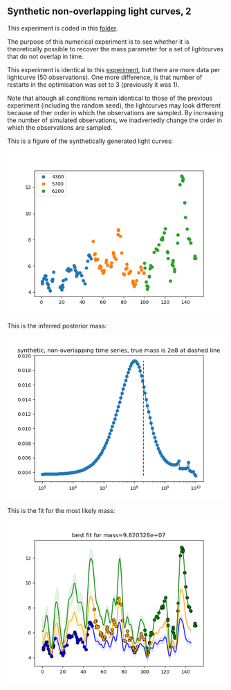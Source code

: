 ## Synthetic non-overlapping light curves, 2

This experiment is coded in this [folder](Synthetics/Experiment4/).

The purpose of this numerical experiment is to see whether it is theoretically possible to recover the mass parameter for a set of lightcurves that do not overlap in time.

This experiment is identical to this [experiment](Syntheticnonoverlapping1.md), but there are more data per lightcurve (50 observations).
One more difference, is that number of restarts in the optimisation was set to 3 (previously it was 1).

Note that altough all conditions remain identical to those of the previous experiment (including the random seed), the lightcurves may look different because of ther order in which the observations are sampled. By increasing the number of simulated observations, we  inadvertedly change the order in which the observations are sampled.

This is a figure of the synthetically generated light curves:

![Non_overlapping_lightcurves](Synthetics/Experiment4/lightcurves.png)

This is the inferred posterior mass:

![posterior_mass](Synthetics/Experiment4/posteriormass.png)

This is the fit for the most likely mass:

![posterior_mass](Synthetics/Experiment4/bestfit.png)
